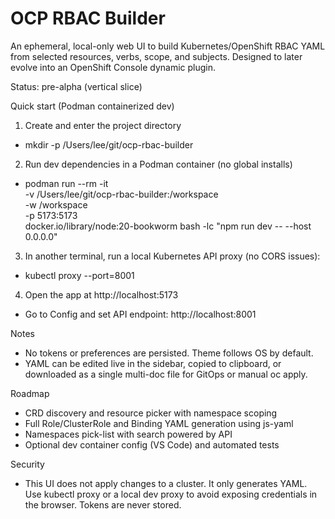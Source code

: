 # OCP RBAC Builder

An ephemeral, local-only web UI to build Kubernetes/OpenShift RBAC YAML from selected resources, verbs, scope, and subjects. Designed to later evolve into an OpenShift Console dynamic plugin.

Status: pre-alpha (vertical slice)

Quick start (Podman containerized dev)
1) Create and enter the project directory
- mkdir -p /Users/lee/git/ocp-rbac-builder

2) Run dev dependencies in a Podman container (no global installs)
- podman run --rm -it \
  -v /Users/lee/git/ocp-rbac-builder:/workspace \
  -w /workspace \
  -p 5173:5173 \
  docker.io/library/node:20-bookworm bash -lc "npm run dev -- --host 0.0.0.0"

3) In another terminal, run a local Kubernetes API proxy (no CORS issues):
- kubectl proxy --port=8001

4) Open the app at http://localhost:5173
- Go to Config and set API endpoint: http://localhost:8001

Notes
- No tokens or preferences are persisted. Theme follows OS by default.
- YAML can be edited live in the sidebar, copied to clipboard, or downloaded as a single multi-doc file for GitOps or manual oc apply.

Roadmap
- CRD discovery and resource picker with namespace scoping
- Full Role/ClusterRole and Binding YAML generation using js-yaml
- Namespaces pick-list with search powered by API
- Optional dev container config (VS Code) and automated tests

Security
- This UI does not apply changes to a cluster. It only generates YAML. Use kubectl proxy or a local dev proxy to avoid exposing credentials in the browser. Tokens are never stored.

